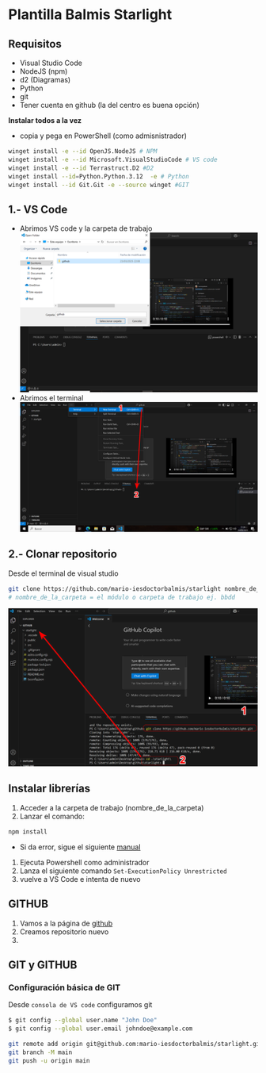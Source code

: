 # Plantilla Balmis Starlight 
## Requisitos

- Visual Studio Code
- NodeJS (npm)
- d2 (Diagramas)
- Python
- git
- Tener cuenta en github (la del centro es buena opción)


**Instalar todos a la vez**
  - copia y pega en PowerShell (como admisnistrador)
```sh
winget install -e --id OpenJS.NodeJS # NPM
winget install -e --id Microsoft.VisualStudioCode # VS code
winget install -e --id Terrastruct.D2 #D2
winget install --id=Python.Python.3.12  -e # Python
winget install --id Git.Git -e --source winget #GIT
```

## 1.- VS Code

 - Abrimos VS code y la carpeta de trabajo
  ![abrir carpeta en vs code](src/assets/manual/vscode%20abrir%20carpeta.png)
 - Abrimos el terminal
  ![abrir terminal en vs code](src/assets/manual/vscode%20terminal.png)

## 2.- Clonar repositorio

Desde el terminal de visual studio

```sh
git clone https://github.com/mario-iesdoctorbalmis/starlight nombre_de_la_carpeta 
# nombre_de_la_carpeta = el módulo o carpeta de trabajo ej. bbdd
```
  ![clonación de repo](src/assets/manual/Github%20clone.png)

## Instalar librerías
1. Acceder a la carpeta de trabajo (nombre_de_la_carpeta)
2. Lanzar el comando:
```sh
npm install
```
  - Si da error, sigue el siguiente [manual](https://rogamainformatica.es/npm-ejecucion-scripts-deshabilitada-sistema/)
  1. Ejecuta Powershell como administrador
  2. Lanza el siguiente comando `Set-ExecutionPolicy Unrestricted`
  3. vuelve a VS Code e intenta de nuevo

## GITHUB
1. Vamos a la página de [github](https://github.com)
2. Creamos repositorio nuevo
3. 
## GIT y GITHUB

### Configuración básica de GIT



Desde `consola de VS code` configuramos git

```sh
$ git config --global user.name "John Doe"
$ git config --global user.email johndoe@example.com
```

```sh
git remote add origin git@github.com:mario-iesdoctorbalmis/starlight.git
git branch -M main
git push -u origin main
```